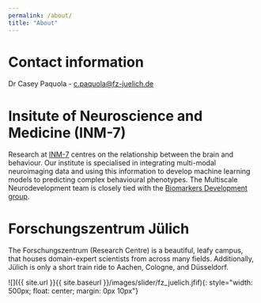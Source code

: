```yaml
---
permalink: /about/
title: "About"
---
```


# Contact information
Dr Casey Paquola - c.paquola@fz-juelich.de


# Insitute of Neuroscience and Medicine (INM-7)
Research at [INM-7](https://www.fz-juelich.de/inm/inm-7/EN/Home/home_node.html) centres on the relationship between the brain and behaviour. Our institute is specialised in integrating multi-modal neuroimaging data and using this information to develop machine learning models to predicting complex behavioural phenotypes. The Multiscale Neurodevelopment team is closely tied with the [Biomarkers Development group](https://www.fz-juelich.de/en/inm/inm-7/research-groups/biomarker-development).


# Forschungszentrum Jülich
The Forschungszentrum (Research Centre) is a beautiful, leafy campus, that houses domain-expert scientists from across many fields. Additionally, Jülich is only a short train ride to Aachen, Cologne, and Düsseldorf.

![]({{ site.url }}{{ site.baseurl }}/images/slider/fz_juelich.jfif){: style="width: 500px; float: center; margin: 0px  10px"}





